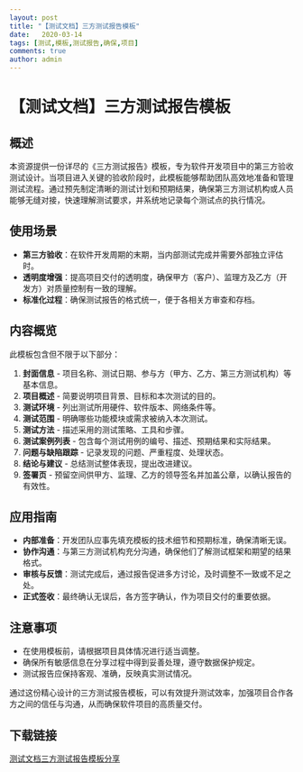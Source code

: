 ```yaml
---
layout: post
title: "【测试文档】三方测试报告模板"
date:   2020-03-14
tags: [测试,模板,测试报告,确保,项目]
comments: true
author: admin
---
```

# 【测试文档】三方测试报告模板

## 概述

本资源提供一份详尽的《三方测试报告》模板，专为软件开发项目中的第三方验收测试设计。当项目进入关键的验收阶段时，此模板能够帮助团队高效地准备和管理测试流程。通过预先制定清晰的测试计划和预期结果，确保第三方测试机构或人员能够无缝对接，快速理解测试要求，并系统地记录每个测试点的执行情况。

## 使用场景

- **第三方验收**：在软件开发周期的末期，当内部测试完成并需要外部独立评估时。
- **透明度增强**：提高项目交付的透明度，确保甲方（客户）、监理方及乙方（开发方）对质量控制有一致的理解。
- **标准化过程**：确保测试报告的格式统一，便于各相关方审查和存档。

## 内容概览

此模板包含但不限于以下部分：

1. **封面信息** - 项目名称、测试日期、参与方（甲方、乙方、第三方测试机构）等基本信息。
2. **项目概述** - 简要说明项目背景、目标和本次测试的目的。
3. **测试环境** - 列出测试所用硬件、软件版本、网络条件等。
4. **测试范围** - 明确哪些功能模块或需求被纳入本次测试。
5. **测试方法** - 描述采用的测试策略、工具和步骤。
6. **测试案例列表** - 包含每个测试用例的编号、描述、预期结果和实际结果。
7. **问题与缺陷跟踪** - 记录发现的问题、严重程度、处理状态。
8. **结论与建议** - 总结测试整体表现，提出改进建议。
9. **签署页** - 预留空间供甲方、监理、乙方的领导签名并加盖公章，以确认报告的有效性。

## 应用指南

- **内部准备**：开发团队应事先填充模板的技术细节和预期标准，确保清晰无误。
- **协作沟通**：与第三方测试机构充分沟通，确保他们了解测试框架和期望的结果格式。
- **审核与反馈**：测试完成后，通过报告促进多方讨论，及时调整不一致或不足之处。
- **正式签收**：最终确认无误后，各方签字确认，作为项目交付的重要依据。

## 注意事项

- 在使用模板前，请根据项目具体情况进行适当调整。
- 确保所有敏感信息在分享过程中得到妥善处理，遵守数据保护规定。
- 测试报告应保持客观、准确，反映真实测试情况。

通过这份精心设计的三方测试报告模板，可以有效提升测试效率，加强项目合作各方之间的信任与沟通，从而确保软件项目的高质量交付。

## 下载链接

[测试文档三方测试报告模板分享](https://pan.quark.cn/s/521859d5b617)